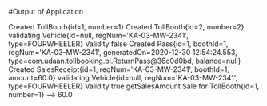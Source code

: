 #Output of Application

Created TollBooth{id=1, number=1}
Created TollBooth{id=2, number=2}
validating Vehicle{id=null, regNum='KA-03-MW-2341', type=FOURWHEELER}
Validity false
Created Pass{id=1, boothId=1, regNum='KA-03-MW-2341', generatedOn=2020-12-30 12:54:24.553, type=com.udaan.tollbooking.bl.ReturnPass@36c0d0bd, balance=null}
Created SalesReceipt{id=1, regNum='KA-03-MW-2341', boothId=1, amount=60.0}
validating Vehicle{id=null, regNum='KA-03-MW-2341', type=FOURWHEELER}
Validity true
getSalesAmount
Sale for TollBooth{id=1, number=1} --> 60.0
